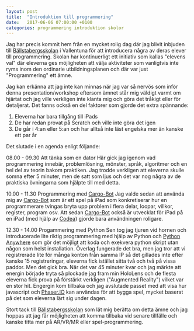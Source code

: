 ```yaml
---
layout: post
title:  "Introduktion till programmering"
date:   2017-06-06 07:00:00 +0100
categories: programmering introduktion skolor
---
```

Jag har precis kommit hem från en mycket rolig dag där jag blivit inbjuden till [Bällstabergsskolan] i Vallentuna för att introducera några av deras elever till programmering. Skolan har kontinuerligt ett initiativ som kallas "elevens val" där eleverna ges möjligheten att välja aktiviteter som vanligtvis inte ryms inom den ordinarie utbildningsplanen och där var just "Programmering" ett ämne.

Jag kan erkänna att jag inte kan minnas när jag var så nervös som inför denna presentation/workshop eftersom ämnet står mig väldigt varmt om hjärtat och jag ville verkligen inte klanta mig och göra det tråkigt eller för detaljerat. Det fanns också en del faktorer som gjorde det extra spännande:

1) Eleverna har bara tillgång till iPads
2) De har redan provat på Scratch och ville inte göra det igen
3) De går i 4:an eller 5:an och har alltså inte läst engelska mer än kanske ett par år

Det slutade i en agenda enligt följande:

08.00 - 09.30 Att tänka som en dator
Här gick jag igenom vad programmering innebär, problemlösning, mönster, språk, algoritmer och en hel del av teorin bakom praktiken. Jag trodde verkligen att eleverna skulle somna efter 5 minuter, men de satt som ljus och det var nog några av de praktiska övningarna som hjälpte till med detta.

10.00 - 11.30 Programmering med [Cargo-Bot]
Jag valde sedan att använda mig av [Cargo-Bot] som är ett spel på iPad som konkretiserar hur en programmerare tvingas bryta upp problem i flera delar, loopar, villkor, register, program osv. Att sedan [Cargo-Bot] också är utvecklat för iPad på en iPad (med hjälp av [Codea]) gjorde bara användningen roligare.

12.30 - 14.00 Progammering med Python
Sen tog jag tjuren vid hornen och introducerade lite riktig programmering med hjälp av Python och [Python Anywhere] som gör det möjligt att koda och exekvera python skript utan någon som helst installation. Överlag fungerade det bra, men jag tror att vi registrerade lite för många konton från samma IP så det gillades inte efter kanske 15 registreringar, eleverna fick istället sitta två och två på vissa paddor. Men det gick bra. När det var 45 minuter kvar och jag märkte att energin började tryta så plockade jag fram min HoloLens och de flesta eleverna fick prova på förstärkt verkligen ("Augmented Reality") vilket var en stor hit. Engergin kom tillbaka och jag avslutade passet med att visa hur javascript och [Phaser.IO] kan användas för att bygga spel, mycket baserat på det som eleverna lärt sig under dagen.

Stort tack till [Bällstabergsskolan] som lät mig berätta om detta ämne och jag hoppas att jag får möjligheten att komma tillbaka vid senare tillfälle och kanske titta mer på AR/VR/MR eller spel-programmering.

[Bällstabergsskolan]: http://www.vallentuna.se/sv/ballstabergsskolan/
[Cargo-Bot]: https://itunes.apple.com/us/app/cargo-bot/id519690804
[Codea]: https://itunes.apple.com/us/app/codea/id439571171
[Python Anywhere]: http://www.pythonanywhere.com
[Phaser.IO]: http://phaser.io/
